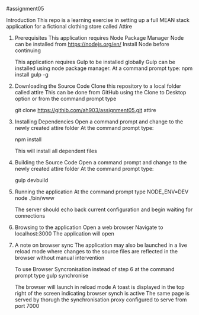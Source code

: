 #assignment05

Introduction
This repo is a learning exercise in setting up a full MEAN stack application for 
a fictional clothing store called Attire


1. Prerequisites
	This application requires Node Package Manager
	Node can be installed from https://nodejs.org/en/
	Install Node before continuing

	This application requires Gulp to be installed globally
	Gulp can be installed using node package manager. At a command prompt type:
	npm install gulp -g


2. Downloading the Source Code
	Clone this repository to a local folder called attire
	This can be done from GitHub using the Clone to Desktop option or from the command prompt type
	
	git clone https://githib.com/ah903/assignment05.git attire


3. Installing Dependencies
	Open a command prompt and change to the newly created attire folder
	At the command prompt type:
	
	npm install

	This will install all dependent files

4. Building the Source Code
	Open a command prompt and change to the newly created attire folder
	At the command prompt type:
	
	gulp devbuild

5. Running the application
	At the command prompt type
	NODE_ENV=DEV node ./bin/www

	The server should echo back current configuration and begin waiting for connections

6. Browsing to the application
	Open a web browser
	Navigate to localhost:3000
	The application will open

7. A note on browser sync
	The application may also be launched in a live reload mode where changes to the source
	files are reflected in the browser without manual intervention

	To use Browser Syncronisation instead of step 6 at the command prompt type
	gulp synchronise

	The browser will launch in reload mode
	A toast is displayed in the top right of the screen indicating browser synch is active
	The same page is served by thorugh the synchronisation proxy configured to serve from 
	port 7000
	



